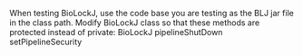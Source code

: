 When testing BioLockJ, use the code base you are testing as the BLJ jar file in the class path.
Modify BioLockJ class so that these methods are protected instead of private:
BioLockJ
pipelineShutDown
setPipelineSecurity
